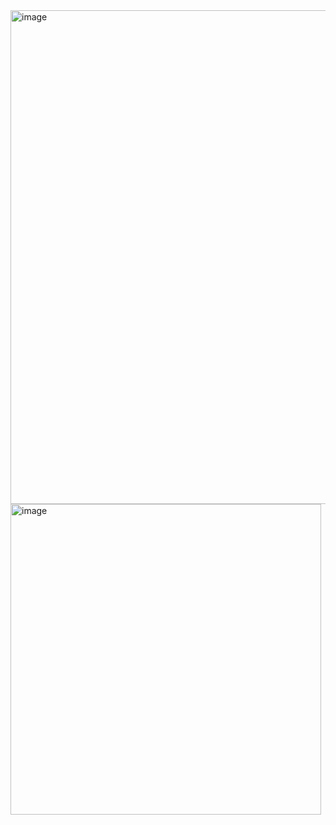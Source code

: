 <img width="790" alt="image" src="https://user-images.githubusercontent.com/98778914/180885023-0008587c-dd46-4036-afaa-bfe444882f50.png">
<img width="497" alt="image" src="https://user-images.githubusercontent.com/98778914/180892973-702af058-881d-4e37-9ae2-7d1ec51cd878.png">
